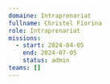 ```yaml
---
domaine: Intraprenariat
fullname: Christel Fiorina
role: Intraprenariat
missions:
  - start: 2024-04-05
    end: 2024-07-05
    status: admin
teams: []
---
```

